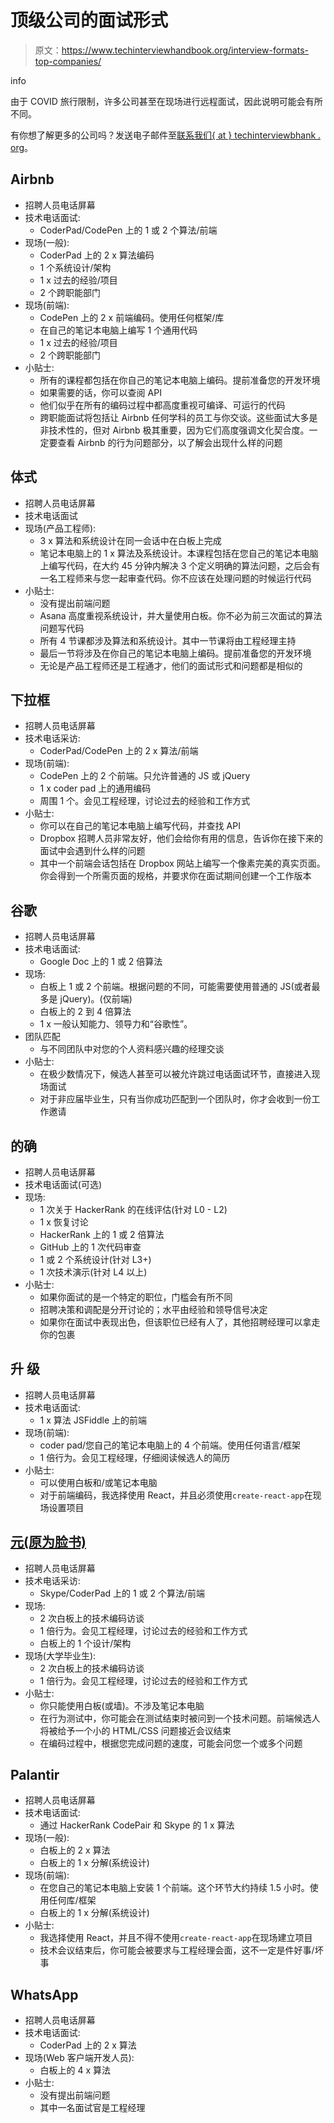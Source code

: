 # 顶级公司的面试形式

> 原文：<https://www.techinterviewhandbook.org/interview-formats-top-companies/>

info

由于 COVID 旅行限制，许多公司甚至在现场进行远程面试，因此说明可能会有所不同。

有你想了解更多的公司吗？发送电子邮件至[联系我们{ at } techinterviewbhank . org](mailto:contact@techinterviewhandbook.org)。

## Airbnb[](#airbnb "Direct link to heading")

*   招聘人员电话屏幕
*   技术电话面试:
    *   CoderPad/CodePen 上的 1 或 2 个算法/前端
*   现场(一般):
    *   CoderPad 上的 2 x 算法编码
    *   1 个系统设计/架构
    *   1 x 过去的经验/项目
    *   2 个跨职能部门
*   现场(前端):
    *   CodePen 上的 2 x 前端编码。使用任何框架/库
    *   在自己的笔记本电脑上编写 1 个通用代码
    *   1 x 过去的经验/项目
    *   2 个跨职能部门
*   小贴士:
    *   所有的课程都包括在你自己的笔记本电脑上编码。提前准备您的开发环境
    *   如果需要的话，你可以查阅 API
    *   他们似乎在所有的编码过程中都高度重视可编译、可运行的代码
    *   跨职能面试将包括让 Airbnb 任何学科的员工与你交谈。这些面试大多是非技术性的，但对 Airbnb 极其重要，因为它们高度强调文化契合度。一定要查看 Airbnb 的行为问题部分，以了解会出现什么样的问题

## 体式[](#asana "Direct link to heading")

*   招聘人员电话屏幕
*   技术电话面试
*   现场(产品工程师):
    *   3 x 算法和系统设计在同一会话中在白板上完成
    *   笔记本电脑上的 1 x 算法及系统设计。本课程包括在您自己的笔记本电脑上编写代码，在大约 45 分钟内解决 3 个定义明确的算法问题，之后会有一名工程师来与您一起审查代码。你不应该在处理问题的时候运行代码
*   小贴士:
    *   没有提出前端问题
    *   Asana 高度重视系统设计，并大量使用白板。你不必为前三次面试的算法问题写代码
    *   所有 4 节课都涉及算法和系统设计。其中一节课将由工程经理主持
    *   最后一节将涉及在你自己的笔记本电脑上编码。提前准备您的开发环境
    *   无论是产品工程师还是工程通才，他们的面试形式和问题都是相似的

## 下拉框[](#dropbox "Direct link to heading")

*   招聘人员电话屏幕
*   技术电话采访:
    *   CoderPad/CodePen 上的 2 x 算法/前端
*   现场(前端):
    *   CodePen 上的 2 个前端。只允许普通的 JS 或 jQuery
    *   1 x coder pad 上的通用编码
    *   周围 1 个。会见工程经理，讨论过去的经验和工作方式
*   小贴士:
    *   你可以在自己的笔记本电脑上编写代码，并查找 API
    *   Dropbox 招聘人员非常友好，他们会给你有用的信息，告诉你在接下来的面试中会遇到什么样的问题
    *   其中一个前端会话包括在 Dropbox 网站上编写一个像素完美的真实页面。你会得到一个所需页面的规格，并要求你在面试期间创建一个工作版本

## 谷歌[](#google "Direct link to heading")

*   招聘人员电话屏幕
*   技术电话面试:
    *   Google Doc 上的 1 或 2 倍算法
*   现场:
    *   白板上 1 或 2 个前端。根据问题的不同，可能需要使用普通的 JS(或者最多是 jQuery)。(仅前端)
    *   白板上的 2 到 4 倍算法
    *   1 x 一般认知能力、领导力和“谷歌性”。
*   团队匹配
    *   与不同团队中对您的个人资料感兴趣的经理交谈
*   小贴士:
    *   在极少数情况下，候选人甚至可以被允许跳过电话面试环节，直接进入现场面试
    *   对于非应届毕业生，只有当你成功匹配到一个团队时，你才会收到一份工作邀请

## 的确[](#indeed "Direct link to heading")

*   招聘人员电话屏幕
*   技术电话面试(可选)
*   现场:
    *   1 次关于 HackerRank 的在线评估(针对 L0 - L2)
    *   1 x 恢复讨论
    *   HackerRank 上的 1 或 2 倍算法
    *   GitHub 上的 1 次代码审查
    *   1 或 2 个系统设计(针对 L3+)
    *   1 次技术演示(针对 L4 以上)
*   小贴士:
    *   如果你面试的是一个特定的职位，门槛会有所不同
    *   招聘决策和调配是分开讨论的；水平由经验和领导信号决定
    *   如果你在面试中表现出色，但该职位已经有人了，其他招聘经理可以拿走你的包裹

## 升 [](#lyft "Direct link to heading") 级

*   招聘人员电话屏幕
*   技术电话面试:
    *   1 x 算法 JSFiddle 上的前端
*   现场(前端):
    *   coder pad/您自己的笔记本电脑上的 4 个前端。使用任何语言/框架
    *   1 倍行为。会见工程经理，仔细阅读候选人的简历
*   小贴士:
    *   可以使用白板和/或笔记本电脑
    *   对于前端编码，我选择使用 React，并且必须使用`create-react-app`在现场设置项目

## [元(原为脸书)](#meta-previously-facebook "Direct link to heading")

*   招聘人员电话屏幕
*   技术电话采访:
    *   Skype/CoderPad 上的 1 或 2 个算法/前端
*   现场:
    *   2 次白板上的技术编码访谈
    *   1 倍行为。会见工程经理，讨论过去的经验和工作方式
    *   白板上的 1 个设计/架构
*   现场(大学毕业生):
    *   2 次白板上的技术编码访谈
    *   1 倍行为。会见工程经理，讨论过去的经验和工作方式
*   小贴士:
    *   你只能使用白板(或墙)。不涉及笔记本电脑
    *   在行为测试中，你可能会在测试结束时被问到一个技术问题。前端候选人将被给予一个小的 HTML/CSS 问题接近会议结束
    *   在编码过程中，根据您完成问题的速度，可能会问您一个或多个问题

## Palantir[](#palantir "Direct link to heading")

*   招聘人员电话屏幕
*   技术电话面试:
    *   通过 HackerRank CodePair 和 Skype 的 1 x 算法
*   现场(一般):
    *   白板上的 2 x 算法
    *   白板上的 1 x 分解(系统设计)
*   现场(前端):
    *   在您自己的笔记本电脑上安装 1 个前端。这个环节大约持续 1.5 小时。使用任何库/框架
    *   白板上的 1 x 分解(系统设计)
*   小贴士:
    *   我选择使用 React，并且不得不使用`create-react-app`在现场建立项目
    *   技术会议结束后，你可能会被要求与工程经理会面，这不一定是件好事/坏事

## WhatsApp[](#whatsapp "Direct link to heading")

*   招聘人员电话屏幕
*   技术电话面试:
    *   CoderPad 上的 2 x 算法
*   现场(Web 客户端开发人员):
    *   白板上的 4 x 算法
*   小贴士:
    *   没有提出前端问题
    *   其中一名面试官是工程经理

